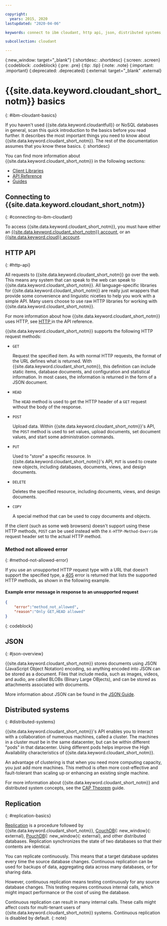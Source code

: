 ```yaml
---

copyright:
  years: 2015, 2020
lastupdated: "2020-04-06"

keywords: connect to ibm cloudant, http api, json, distributed systems, replication

subcollection: cloudant

---
```


{:new_window: target="_blank"}
{:shortdesc: .shortdesc}
{:screen: .screen}
{:codeblock: .codeblock}
{:pre: .pre}
{:tip: .tip}
{:note: .note}
{:important: .important}
{:deprecated: .deprecated}
{:external: target="_blank" .external}

<!-- Acrolinx: 2020-03-18 -->

# {{site.data.keyword.cloudant_short_notm}} basics
{: #ibm-cloudant-basics}

If you haven't used {{site.data.keyword.cloudantfull}} or NoSQL databases in general, scan this quick introduction to the basics before you read further. It describes the most important things you need to know about {{site.data.keyword.cloudant_short_notm}}. The rest of the documentation assumes that you know these basics.
{: shortdesc}

You can find more information about {{site.data.keyword.cloudant_short_notm}} in the following sections: 

- [Client Libraries](/docs/Cloudant?topic=cloudant-client-libraries#client-libraries)
- [API Reference](/docs/Cloudant?topic=cloudant-api-reference-overview#api-reference-overview)
- [Guides](/docs/Cloudant?topic=cloudant-authorized-curl-acurl-#authorized-curl-acurl-)

## Connecting to {{site.data.keyword.cloudant_short_notm}}
{: #connecting-to-ibm-cloudant}

To access {{site.data.keyword.cloudant_short_notm}},
you must have either an [{{site.data.keyword.cloudant_short_notm}} account](/docs/Cloudant?topic=cloudant-ibm-cloudant.com#enterprise-plan),
or an [{{site.data.keyword.cloud}} account](https://cloud.ibm.com/login).

## HTTP API
{: #http-api}

All requests to {{site.data.keyword.cloudant_short_notm}} go over the web.
This means any system that can speak to the web can speak to {{site.data.keyword.cloudant_short_notm}}.
All language-specific libraries for {{site.data.keyword.cloudant_short_notm}} are really just wrappers that provide
some convenience and linguistic niceties to help you work with a simple API.
Many users choose to use raw HTTP libraries for working with {{site.data.keyword.cloudant_short_notm}}.

For more information about how {{site.data.keyword.cloudant_short_notm}} uses HTTP, see [HTTP ](/docs/Cloudant?topic=cloudant-http#http) in the API reference.

{{site.data.keyword.cloudant_short_notm}} supports the following HTTP request methods:

-   `GET`

    Request the specified item.
    As with normal HTTP requests,
    the format of the URL defines what is returned.
    With {{site.data.keyword.cloudant_short_notm}}, this definition can include static items,
    database documents,
    and configuration and statistical information.
    In most cases, the information is returned in the form of a JSON document.

-   `HEAD`

    The `HEAD` method is used to get the HTTP header of a `GET` request without the body of the response.

-   `POST`

    Upload data.
    Within {{site.data.keyword.cloudant_short_notm}}'s API,
    the `POST` method is used to set values,
    upload documents,
    set document values,
    and start some administration commands.

-   `PUT`

    Used to "store" a specific resource.
    In {{site.data.keyword.cloudant_short_notm}}'s API,
    `PUT` is used to create new objects,
    including databases,
    documents,
    views,
    and design documents.

-   `DELETE`

    Deletes the specified resource,
    including documents,
    views,
    and design documents.

-   `COPY`

    A special method that can be used to copy documents and objects.

If the client (such as some web browsers) doesn't support using these HTTP methods,
`POST` can be used instead with the `X-HTTP-Method-Override` request header set to the actual HTTP method.

### Method not allowed error
{: #method-not-allowed-error}

If you use an unsupported HTTP request type with a URL that doesn't support the specified type,
a [405](/docs/Cloudant?topic=cloudant-http#http-status-codes) error is returned that lists the supported HTTP methods, as shown in the following example.

#### Example error message in response to an unsupported request

```json
{
    "error":"method_not_allowed",
    "reason":"Only GET,HEAD allowed"
}
```
{: codeblock}

## JSON
{: #json-overview}

{{site.data.keyword.cloudant_short_notm}} stores documents using JSON (JavaScript Object Notation) encoding,
so anything encoded into JSON can be stored as a document.
Files that include media,
such as images,
videos,
and audio,
are called BLOBs (Binary Large OBjects),
and can be stored as attachments associated with documents.

More information about JSON can be found in the [JSON Guide](/docs/Cloudant?topic=cloudant-json#json).

## Distributed systems
{: #distributed-systems}

{{site.data.keyword.cloudant_short_notm}}'s API enables you to interact with a collaboration of numerous machines,
called a cluster.
The machines in a cluster must be in the same datacenter,
but can be within different "pods" in that datacenter.
Using different pods helps improve the High Availability characteristics of {{site.data.keyword.cloudant_short_notm}}.

An advantage of clustering is that when you need more computing capacity,
you just add more machines.
This method is often more cost-effective and fault-tolerant than scaling up or enhancing an existing single machine.

For more information about {{site.data.keyword.cloudant_short_notm}} and distributed system concepts,
see the [CAP Theorem](/docs/Cloudant?topic=cloudant-cap-theorem#cap-theorem) guide.

## Replication
{: #replication-basics}

[Replication](/docs/Cloudant?topic=cloudant-replication-api#replication-api) is a procedure followed by {{site.data.keyword.cloudant_short_notm}},
[CouchDB](http://couchdb.apache.org/){: new_window}{: external},
[PouchDB](http://pouchdb.com/){: new_window}{: external},
and other distributed databases.
Replication synchronizes the state of two databases so that their contents are identical.

You can replicate continuously.
This means that a target database updates every time the source database changes.
Continuous replication can be used for backups of data,
aggregating data across many databases,
or for sharing data.

However,
continuous replication means testing continuously for any source database changes.
This testing requires continuous internal calls,
which might impact performance or the cost of using the database.

Continuous replication can result in many internal calls. These calls might affect costs for multi-tenant users of {{site.data.keyword.cloudant_short_notm}} systems. Continuous replication is disabled by default.
{: note}


